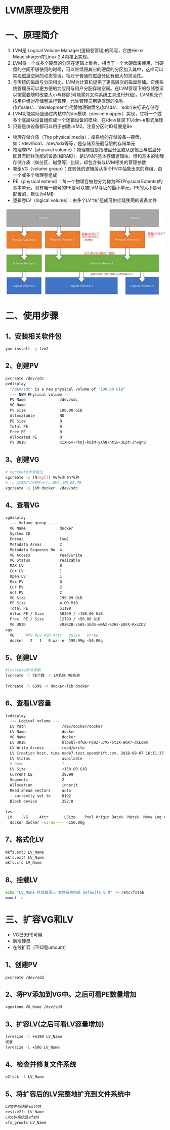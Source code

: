 # LVM原理及使用

# 一、原理简介

1. LVM是 Logical Volume Manager(逻辑卷管理)的简写，它由Heinz Mauelshagen在Linux 2.4内核上实现。
2. LVM将一个或多个硬盘的分区在逻辑上集合，相当于一个大硬盘来使用，当硬盘的空间不够使用的时候，可以继续将其它的硬盘的分区加入其中，这样可以实现磁盘空间的动态管理，相对于普通的磁盘分区有很大的灵活性。
3. 与传统的磁盘与分区相比，LVM为计算机提供了更高层次的磁盘存储。它使系统管理员可以更方便的为应用与用户分配存储空间。在LVM管理下的存储卷可以按需要随时改变大小与移除(可能需对文件系统工具进行升级)。LVM也允许按用户组对存储卷进行管理，允许管理员用更直观的名称(如"sales'、'development')代替物理磁盘名(如'sda'、'sdb')来标识存储卷
4. LVM功能实际是通过内核中的dm模块（device mapper）实现，它将一个或多个底层块设备组织成一个逻辑设备的模块，在/dev/目录下以dm-#形式展现
5. 只要是块设备都可以用于创建LVM2。注意分区时ID号要是8e


- 物理存储介质（The physical media）：指系统的存储设备--硬盘，如：/dev/hda1、/dev/sda等等，是存储系统最低层的存储单元
- 物理卷PV（physical volume）：物理卷就是指硬盘分区或从逻辑上与磁盘分区具有同样功能的设备(如RAID)，是LVM的基本存储逻辑块，但和基本的物理存储介质（如分区、磁盘等）比较，却包含有与LVM相关的管理参数
- 卷组VG（volume group）：在较低的逻辑层从多个PV中抽象出来的卷组，由一个或多个物理卷组成
- PE（physical extend）：每一个物理卷被划分为称为PE(Physical Extents)的基本单元，具有唯一编号的PE是可以被LVM寻址的最小单元。PE的大小是可配置的，默认为4MB
- 逻辑卷LV（logical volume）：由多个LV“块”组成可供挂载使用的设备文件

![](/assets/linux-lvm-1.jpg)

# 二、使用步骤

## 1、安装相关软件包

```bash
yum install -y lvm2
```

## 2、创建PV

```bash
pvcreate /dev/sdc
pvdisplay 
  "/dev/sdc" is a new physical volume of "100.00 GiB"
  --- NEW Physical volume ---
  PV Name               /dev/sdc
  VG Name               
  PV Size               100.00 GiB
  Allocatable           NO
  PE Size               0   
  Total PE              0
  Free PE               0
  Allocated PE          0
  PV UUID               KiXHSv-PbKj-kOiM-yXhN-ntiw-ULpt-JhvgnB
```

## 3、创建VG

```bash
# vgcreate命令用法
vgcreate -s [N[mgt]] VG名称 PV名称
# -s 指定VG中的PE大小，单位：MB,GB,TB
vgcreate -s 16M docker  /dev/sdc 
```

## 4、查看VG

```bash
vgdisplay
  --- Volume group ---
  VG Name               docker
  System ID             
  Format                lvm2
  Metadata Areas        2
  Metadata Sequence No  4
  VG Access             read/write
  VG Status             resizable
  MAX LV                0
  Cur LV                1
  Open LV               1
  Max PV                0
  Cur PV                2
  Act PV                2
  VG Size               199.99 GiB
  PE Size               4.00 MiB
  Total PE              51198
  Alloc PE / Size       38399 / <150.00 GiB
  Free  PE / Size       12799 / <50.00 GiB
  VG UUID               v8aR2B-vSWS-1Edm-wmAz-63Hs-pQFX-RxxZOV
vgs  
  VG     #PV #LV #SN Attr   VSize   VFree  
  docker   2   1   0 wz--n- 199.99g <50.00g
```

## 5、创建LV

```bash
#lvcreate命令参数
lvcreate -l PE个数 -n LV名称 VG名称
​
lvcreate -l 6399 -n docker-lib docker
```

## 6、查看LV容量

```bash
lvdisplay
  --- Logical volume ---
  LV Path                /dev/docker/docker
  LV Name                docker
  VG Name                docker
  LV UUID                hlbSQl-RfGK-PpUZ-u7Vx-5t3X-WOX7-dxLomX
  LV Write Access        read/write
  LV Creation host, time node7.test.openshift.com, 2018-09-07 16:11:37 +0800
  LV Status              available
  # open                 1
  LV Size                <150.00 GiB
  Current LE             38399
  Segments               2
  Allocation             inherit
  Read ahead sectors     auto
  - currently set to     8192
  Block device           252:0
​
lvs
 LV     VG     Attr       LSize    Pool Origin Data%  Meta%  Move Log Cpy%Sync Convert
  docker docker -wi-ao---- <150.00g  
```

## 7、格式化LV

```bash
mkfs.ext3 LV_Name
mkfs.ext4 LV_Name
mkfs.xfs LV_Name
```

## 8、挂载LV

```bash
echo "LV_Name 挂载目录点 文件系统格式 defaults 0 0" >> /etc/fstab
mount -a
```

# 三、扩容VG和LV

- VG已无PE可用
- 新增硬盘
- 在线扩容（不卸载umount）

## 1、创建PV

```bash
pvcreate /dev/sdd
```

## 2、将PV添加到VG中。之后可看PE数量增加

```bash
vgextend VG_Name /dev/sdd
```


## 3、扩容LV(之后可看LV容量增加)

```bash
lvresize -l +6399 LV_Name
或者
lvresize -L +50G LV_Name
```


## 4、检查并修复文件系统

```bash
e2fsck -f LV_Name
```

## 5、将扩容后的LV完整地扩充到文件系统中

```bash
LV文件系统是ext4时
resize2fs LV_Name
LV文件系统是xfs时
xfs_growfs LV_Name
```
